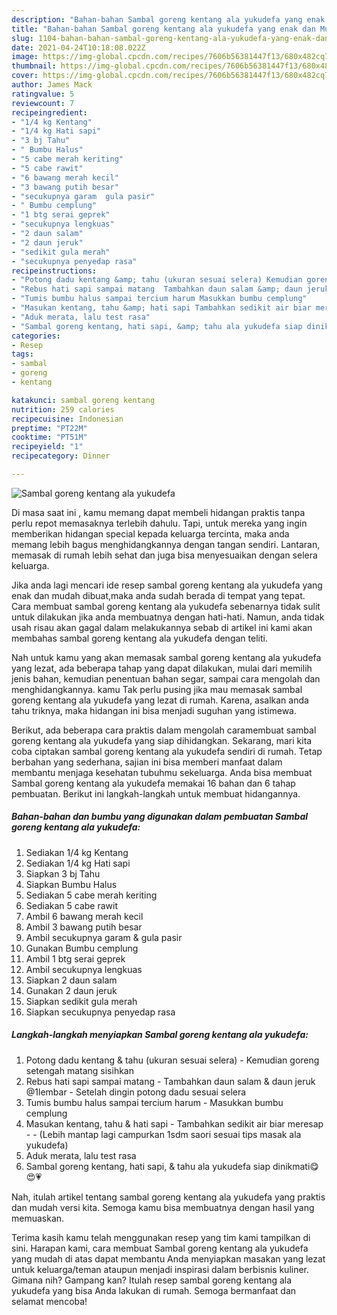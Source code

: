 ```yaml
---
description: "Bahan-bahan Sambal goreng kentang ala yukudefa yang enak dan Mudah Dibuat"
title: "Bahan-bahan Sambal goreng kentang ala yukudefa yang enak dan Mudah Dibuat"
slug: 1104-bahan-bahan-sambal-goreng-kentang-ala-yukudefa-yang-enak-dan-mudah-dibuat
date: 2021-04-24T10:18:08.022Z
image: https://img-global.cpcdn.com/recipes/7606b56381447f13/680x482cq70/sambal-goreng-kentang-ala-yukudefa-foto-resep-utama.jpg
thumbnail: https://img-global.cpcdn.com/recipes/7606b56381447f13/680x482cq70/sambal-goreng-kentang-ala-yukudefa-foto-resep-utama.jpg
cover: https://img-global.cpcdn.com/recipes/7606b56381447f13/680x482cq70/sambal-goreng-kentang-ala-yukudefa-foto-resep-utama.jpg
author: James Mack
ratingvalue: 5
reviewcount: 7
recipeingredient:
- "1/4 kg Kentang"
- "1/4 kg Hati sapi"
- "3 bj Tahu"
- " Bumbu Halus"
- "5 cabe merah keriting"
- "5 cabe rawit"
- "6 bawang merah kecil"
- "3 bawang putih besar"
- "secukupnya garam  gula pasir"
- " Bumbu cemplung"
- "1 btg serai geprek"
- "secukupnya lengkuas"
- "2 daun salam"
- "2 daun jeruk"
- "sedikit gula merah"
- "secukupnya penyedap rasa"
recipeinstructions:
- "Potong dadu kentang &amp; tahu (ukuran sesuai selera) Kemudian goreng setengah matang sisihkan"
- "Rebus hati sapi sampai matang  Tambahkan daun salam &amp; daun jeruk @1lembar Setelah dingin potong dadu sesuai selera"
- "Tumis bumbu halus sampai tercium harum Masukkan bumbu cemplung"
- "Masukan kentang, tahu &amp; hati sapi Tambahkan sedikit air biar meresap  (Lebih mantap lagi campurkan 1sdm saori sesuai tips masak ala yukudefa)"
- "Aduk merata, lalu test rasa"
- "Sambal goreng kentang, hati sapi, &amp; tahu ala yukudefa siap dinikmati😋😍💗"
categories:
- Resep
tags:
- sambal
- goreng
- kentang

katakunci: sambal goreng kentang 
nutrition: 259 calories
recipecuisine: Indonesian
preptime: "PT22M"
cooktime: "PT51M"
recipeyield: "1"
recipecategory: Dinner

---
```



![Sambal goreng kentang ala yukudefa](https://img-global.cpcdn.com/recipes/7606b56381447f13/680x482cq70/sambal-goreng-kentang-ala-yukudefa-foto-resep-utama.jpg)

Di masa  saat ini , kamu memang dapat membeli hidangan praktis tanpa perlu repot memasaknya terlebih dahulu. Tapi, untuk mereka yang ingin memberikan hidangan special kepada keluarga tercinta, maka anda memang lebih bagus menghidangkannya dengan tangan sendiri. Lantaran, memasak di rumah lebih sehat dan juga bisa menyesuaikan dengan selera keluarga.

Jika anda lagi mencari ide resep sambal goreng kentang ala yukudefa yang enak dan mudah dibuat,maka anda sudah berada di tempat yang tepat. Cara membuat sambal goreng kentang ala yukudefa  sebenarnya tidak sulit untuk dilakukan jika anda membuatnya dengan hati-hati. Namun, anda tidak usah risau akan gagal dalam melakukannya 
sebab di artikel ini kami akan membahas sambal goreng kentang ala yukudefa dengan teliti.  



Nah untuk kamu yang akan memasak sambal goreng kentang ala yukudefa yang lezat, ada beberapa tahap yang dapat dilakukan, mulai dari memilih jenis bahan, kemudian penentuan bahan segar, sampai cara mengolah dan menghidangkannya. kamu Tak perlu pusing jika mau memasak sambal goreng kentang ala yukudefa yang lezat di rumah. Karena, asalkan anda  tahu triknya, maka hidangan ini bisa menjadi suguhan yang istimewa.

Berikut, ada beberapa cara praktis  dalam mengolah caramembuat sambal goreng kentang ala yukudefa yang siap dihidangkan. Sekarang, mari kita coba ciptakan sambal goreng kentang ala yukudefa sendiri di rumah. Tetap berbahan yang sederhana, sajian ini bisa memberi manfaat dalam membantu menjaga kesehatan tubuhmu sekeluarga. Anda bisa membuat Sambal goreng kentang ala yukudefa memakai 16 bahan dan 6 tahap pembuatan. Berikut ini langkah-langkah untuk membuat hidangannya.

<!--inarticleads1-->

##### Bahan-bahan dan bumbu yang digunakan dalam pembuatan Sambal goreng kentang ala yukudefa:

1. Sediakan 1/4 kg Kentang
1. Sediakan 1/4 kg Hati sapi
1. Siapkan 3 bj Tahu
1. Siapkan  Bumbu Halus
1. Sediakan 5 cabe merah keriting
1. Sediakan 5 cabe rawit
1. Ambil 6 bawang merah kecil
1. Ambil 3 bawang putih besar
1. Ambil secukupnya garam &amp; gula pasir
1. Gunakan  Bumbu cemplung
1. Ambil 1 btg serai geprek
1. Ambil secukupnya lengkuas
1. Siapkan 2 daun salam
1. Gunakan 2 daun jeruk
1. Siapkan sedikit gula merah
1. Siapkan secukupnya penyedap rasa




<!--inarticleads2-->

##### Langkah-langkah menyiapkan Sambal goreng kentang ala yukudefa:

1. Potong dadu kentang &amp; tahu (ukuran sesuai selera) - Kemudian goreng setengah matang sisihkan
1. Rebus hati sapi sampai matang  - Tambahkan daun salam &amp; daun jeruk @1lembar - Setelah dingin potong dadu sesuai selera
1. Tumis bumbu halus sampai tercium harum - Masukkan bumbu cemplung
1. Masukan kentang, tahu &amp; hati sapi - Tambahkan sedikit air biar meresap -  - (Lebih mantap lagi campurkan 1sdm saori sesuai tips masak ala yukudefa)
1. Aduk merata, lalu test rasa
1. Sambal goreng kentang, hati sapi, &amp; tahu ala yukudefa siap dinikmati😋😍💗




Nah, itulah artikel tentang  sambal goreng kentang ala yukudefa  yang praktis dan mudah versi kita. Semoga kamu bisa membuatnya dengan hasil yang memuaskan. 

Terima kasih kamu telah menggunakan resep yang tim kami tampilkan di sini. Harapan kami, cara membuat  Sambal goreng kentang ala yukudefa yang mudah di atas dapat membantu Anda menyiapkan masakan yang lezat untuk keluarga/teman ataupun menjadi inspirasi dalam berbisnis kuliner. Gimana nih? Gampang kan? Itulah resep sambal goreng kentang ala yukudefa yang bisa Anda lakukan di rumah. Semoga bermanfaat dan selamat mencoba!

